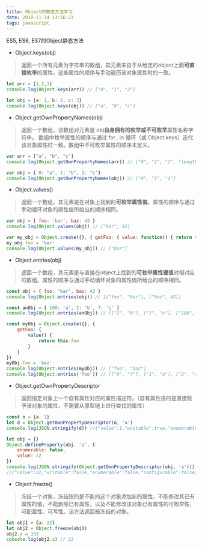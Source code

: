 ```yaml
---
title: Object的静态方法学习
date: 2018-11-14 13:56:23
tags: javascript
---
```


ES5, ES6, ES7的Object静态方法

<!-- more -->

* Object.keys(obj)
> 返回一个所有元素为字符串的数组，其元素来自于从给定的object上面**可直接枚举**的属性。这些属性的顺序与手动遍历该对象属性时的一致。
```js
let arr = [1,2,3]
console.log(Object.keys(arr)) // ["0", "1", "2"]

let obj = {a: 1, b: 2, c: 3}
console.log(Object.keys(obj)) // ["a", "b", "c"]
```

* Object.getOwnPropertyNames(obj)
> 返回一个数组，该数组对元素是 obj**自身拥有的枚举或不可枚举**属性名称字符串。 数组中枚举属性的顺序与通过 for...in 循环（或 Object.keys）迭代该对象属性时一致。数组中不可枚举属性的顺序未定义。
```js
var arr = ["a", "b", "c"]
console.log(Object.getOwnPropertyNames(arr)) // ["0", "1", "2", "length"]

var obj = { 0: "a", 1: "b", 2: "c"}
console.log(Object.getOwnPropertyNames(obj)) // ["0", "1", "2"]
```

* Object.values()
> 返回一个数组，其元素是在对象上找到的**可枚举属性值**。属性的顺序与通过手动循环对象的属性值所给出的顺序相同。
```js
var obj = { foo: 'bar', baz: 42 }
console.log(Object.values(obj)) // ["bar", 42]

var my_obj = Object.create({}, { getFoo: { value: function() { return this.foo } } })
my_obj.foo = 'bar'
console.log(Object.values(my_obj)) // ["bar"]
```

* Object.entries(obj)
> 返回一个数组，其元素是与直接在object上找到的**可枚举属性键值**对相对应的数组。属性的顺序与通过手动循环对象的属性值所给出的顺序相同。
```js
const obj = { foo: 'bar', baz: 42 }
console.log(Object.entries(obj)) // [["foo", "bar"], ["baz", 42]]

const anObj = { 100: 'a', 2: 'b', 7: 'c' }
console.log(Object.entries(anObj)) // [["2", "b"], ["7", "c"], ["100", "a"]]

const myObj = Object.create({}, {
    getFoo: {
        value() {
            return this.foo
        }
    }
})
myObj.foo = 'baz'
console.log(Object.entries(myObj)) // ["foo", "baz"]
console.log(Object.entries('foo')) // [["0", "f"], ["1", "o"], ["2", "o"]]
```

* Object.getOwnPropertyDescriptor
> 返回指定对象上一个自有属性对应的属性描述符。（自有属性指的是直接赋予该对象的属性，不需要从原型链上进行查找的属性）

```js
const o = {a: 1}
let d = Object.getOwnPropertyDescriptor(o, 'a')
console.log(JSON.stringify(d)) //{"value":1,"writable":true,"enumerable":true,"configurable":true}

let obj = {}
Object.defineProperty(obj, 'a', {
    enumerable: false,
    value: 22
})
console.log(JSON.stringify(Object.getOwnPropertyDescriptor(obj, 'a'))) 
//{"value":22,"writable":false,"enumerable":false,"configurable":false}
```

* Object.freeze()
> 冻结一个对象，冻结指的是不能向这个对象添加新的属性，不能修改其已有属性的值，不能删除已有属性，以及不能修改该对象已有属性的可枚举性、可配置性、可写性。该方法返回被冻结的对象。
```js
let obj1 = {a: 22}
let obj2 = Object.freeze(obj1)
obj2.a = 333
console.log(obj2.a) // 22
```